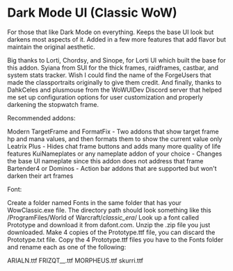 # Dark Mode UI (Classic WoW)

For those that like Dark Mode on everything. Keeps the base UI look but darkens most aspects of it. Added in a few more features that add flavor but maintain the original aesthetic.

Big thanks to Lorti, Chordsy, and Sinope, for Lorti UI which built the base for this addon.
Syiana from SUI for the thick frames, raidframes, castbar, and system stats tracker.
Wish I could find the name of the ForgeUsers that made the classportraits originally to give them credit.
And finally, thanks to DahkCeles and plusmouse from the WoWUIDev Discord server that helped me set up configuration options for user customization and properly darkening the stopwatch frame.

Recommended addons:

Modern TargetFrame and FormatFix - Two addons that show target frame hp and mana values, and then formats them to show the current value only
Leatrix Plus - Hides chat frame buttons and adds many more quality of life features
KuiNameplates or any nameplate addon of your choice - Changes the base UI nameplate since this addon does not address that frame
Bartender4 or Dominos - Action bar addons that are supported but won't darken their art frames

Font:

Create a folder named Fonts in the same folder that has your WowClassic.exe file. The directory path should look something like this /ProgramFiles/World of Warcraft/_classic_era_/
Look up a font called Prototype and download it from dafont.com. Unzip the .zip file you just downloaded. Make 4 copies of the Prototype.ttf file, you can discard the Prototype.txt file.
Copy the 4 Prototype.ttf files you have to the Fonts folder and rename each as one of the following:

ARIALN.ttf
FRIZQT__.ttf
MORPHEUS.ttf
skurri.ttf
